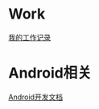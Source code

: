 # Work
[我的工作记录](https://github.com/BruceAnda/Work/wiki)
# Android相关
[Android开发文档](http://wear.techbrood.com/#)
